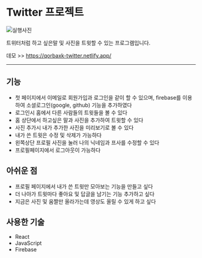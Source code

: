 # Twitter 프로젝트
![실행사진](https://user-images.githubusercontent.com/97217443/192462960-f352175e-dbfd-4b79-b728-1787158fc298.png)

트위터처럼 하고 싶은말 및 사진을 트윗할 수 있는 프로그램입니다.<br>

데모 >> https://qorbaxk-twitter.netlify.app/

***
## 기능
* 첫 페이지에서 이메일로 회원가입과 로그인을 같이 할 수 있으며, firebase를 이용하여 소셜로그인(google, github) 기능을 추가하였다
* 로그인시 홈에서 다른 사람들의 트윗들을 볼 수 있다
* 홈 상단에서 하고싶은 말과 사진을 추가하여 트윗할 수 있다
* 사진 추가시 내가 추가한 사진을 미리보기로 볼 수 있다
* 내가 쓴 트윗은 수정 및 삭제가 가능하다
* 왼쪽상단 프로필 사진을 눌러 나의 닉네임과 프사를 수정할 수 있다
* 프로필페이지에서 로그아웃이 가능하다

## 아쉬운 점
* 프로필 페이지에서 내가 쓴 트윗만 모아보는 기능을 만들고 싶다
* 더 나아가 트윗마다 좋아요 및 답글을 남기는 기능 추가하고 싶다
* 지금은 사진 및 움짤만 올라가는데 영상도 올릴 수 있게 하고 싶다

## 사용한 기술
* React
* JavaScript
* Firebase
